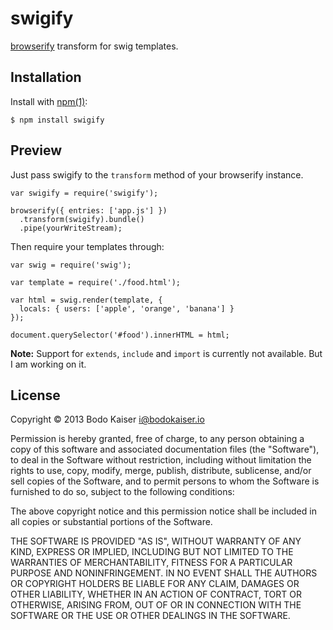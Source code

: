 # swigify

[browserify](https://github.com/substack/browserify) transform for swig
templates.

## Installation

Install with [npm(1)](http://npmjs.org):

    $ npm install swigify

## Preview

Just pass swigify to the `transform` method of your browserify instance.

```
var swigify = require('swigify');

browserify({ entries: ['app.js'] })
  .transform(swigify).bundle()
  .pipe(yourWriteStream);
```

Then require your templates through:

```
var swig = require('swig');

var template = require('./food.html');

var html = swig.render(template, {
  locals: { users: ['apple', 'orange', 'banana'] }
});

document.querySelector('#food').innerHTML = html;
```

**Note:** Support for `extends`, `include` and `import` is currently not
available. But I am working on it.

## License

Copyright © 2013 Bodo Kaiser <i@bodokaiser.io>

Permission is hereby granted, free of charge, to any person obtaining
a copy of this software and associated documentation files (the
"Software"), to deal in the Software without restriction, including
without limitation the rights to use, copy, modify, merge, publish,
distribute, sublicense, and/or sell copies of the Software, and to
permit persons to whom the Software is furnished to do so, subject to
the following conditions:

The above copyright notice and this permission notice shall be
included in all copies or substantial portions of the Software.

THE SOFTWARE IS PROVIDED "AS IS", WITHOUT WARRANTY OF ANY KIND,
EXPRESS OR IMPLIED, INCLUDING BUT NOT LIMITED TO THE WARRANTIES OF
MERCHANTABILITY, FITNESS FOR A PARTICULAR PURPOSE AND
NONINFRINGEMENT. IN NO EVENT SHALL THE AUTHORS OR COPYRIGHT HOLDERS BE
LIABLE FOR ANY CLAIM, DAMAGES OR OTHER LIABILITY, WHETHER IN AN ACTION
OF CONTRACT, TORT OR OTHERWISE, ARISING FROM, OUT OF OR IN CONNECTION
WITH THE SOFTWARE OR THE USE OR OTHER DEALINGS IN THE SOFTWARE.
